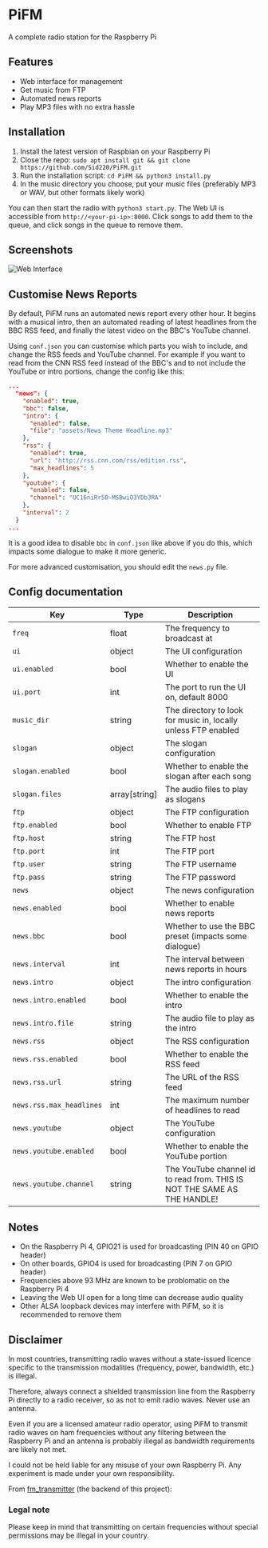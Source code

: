 # PiFM

A complete radio station for the Raspberry Pi

## Features
- Web interface for management
- Get music from FTP
- Automated news reports
- Play MP3 files with no extra hassle

## Installation
1. Install the latest version of Raspbian on your Raspberry Pi
2. Close the repo:
```sudo apt install git && git clone https://github.com/Sid220/PiFM.git```
3. Run the installation script:
```cd PiFM && python3 install.py```
4. In the music directory you choose, put your music files (preferably MP3 or WAV, but other formats likely work)

You can then start the radio with ```python3 start.py```.
The Web UI is accessible from ```http://<your-pi-ip>:8000```. Click songs to add them to the queue, and click songs in the queue to remove them.

## Screenshots
![Web Interface](docs/img.png)

## Customise News Reports
By default, PiFM runs an automated news report every other hour. It begins with a musical intro, then an automated reading of latest headlines from the BBC RSS feed, and finally the latest video on the BBC's YouTube channel.

Using `conf.json` you can customise which parts you wish to include, and change the RSS feeds and YouTube channel.
For example if you want to read from the CNN RSS feed instead of the BBC's and to not include the YouTube or intro portions, change the config like this:
```json
...
  "news": {
    "enabled": true,
    "bbc": false,
    "intro": {
      "enabled": false,
      "file": "assets/News Theme Headline.mp3"
    },
    "rss": {
      "enabled": true,
      "url": "http://rss.cnn.com/rss/edition.rss",
      "max_headlines": 5
    },
    "youtube": {
      "enabled": false,
      "channel": "UC16niRr50-MSBwiO3YDb3RA"
    },
    "interval": 2
  }
...
```
It is a good idea to disable `bbc` in `conf.json` like above if you do this, which impacts some dialogue to make it more generic.

For more advanced customisation, you should edit the `news.py` file. 

## Config documentation
| Key                      | Type          | Description                                                              |
|--------------------------|---------------|--------------------------------------------------------------------------|
| `freq`                   | float         | The frequency to broadcast at                                            |
| `ui`                     | object        | The UI configuration                                                     |
| `ui.enabled`             | bool          | Whether to enable the UI                                                 |
| `ui.port`                | int           | The port to run the UI on, default 8000                                  |
| `music_dir`              | string        | The directory to look for music in, locally unless FTP enabled           |
| `slogan`                 | object        | The slogan configuration                                                 |
| `slogan.enabled`         | bool          | Whether to enable the slogan after each song                             |
| `slogan.files`           | array[string] | The audio files to play as slogans                                       |
| `ftp`                    | object        | The FTP configuration                                                    |
| `ftp.enabled`            | bool          | Whether to enable FTP                                                    |
| `ftp.host`               | string        | The FTP host                                                             |
| `ftp.port`               | int           | The FTP port                                                             |
| `ftp.user`               | string        | The FTP username                                                         |
| `ftp.pass`               | string        | The FTP password                                                         |
| `news`                   | object        | The news configuration                                                   |
| `news.enabled`           | bool          | Whether to enable news reports                                           |
| `news.bbc`               | bool          | Whether to use the BBC preset (impacts some dialogue)                    |
| `news.interval`          | int           | The interval between news reports in hours                               |
| `news.intro`             | object        | The intro configuration                                                  |
| `news.intro.enabled`     | bool          | Whether to enable the intro                                              |
| `news.intro.file`        | string        | The audio file to play as the intro                                      |
| `news.rss`               | object        | The RSS configuration                                                    |
| `news.rss.enabled`       | bool          | Whether to enable the RSS feed                                           |
| `news.rss.url`           | string        | The URL of the RSS feed                                                  |
| `news.rss.max_headlines` | int           | The maximum number of headlines to read                                  |
| `news.youtube`           | object        | The YouTube configuration                                                |
| `news.youtube.enabled`   | bool          | Whether to enable the YouTube portion                                    |
| `news.youtube.channel`   | string        | The YouTube channel id to read from. THIS IS NOT THE SAME AS THE HANDLE! |

## Notes
- On the Raspberry Pi 4, GPIO21 is used for broadcasting (PIN 40 on GPIO header)
- On other boards, GPIO4 is used for broadcasting (PIN 7 on GPIO header)
- Frequencies above 93 MHz are known to be problomatic on the Raspberry Pi 4
- Leaving the Web UI open for a long time can decrease audio quality
- Other ALSA loopback devices may interfere with PiFM, so it is recommended to remove them


## Disclaimer
In most countries, transmitting radio waves without a state-issued licence specific to the transmission modalities (frequency, power, bandwidth, etc.) is illegal.

Therefore, always connect a shielded transmission line from the Raspberry Pi directly to a radio receiver, so as not to emit radio waves. Never use an antenna.

Even if you are a licensed amateur radio operator, using PiFM to transmit radio waves on ham frequencies without any filtering between the Raspberry Pi and an antenna is probably illegal as bandwidth requirements are likely not met.

I could not be held liable for any misuse of your own Raspberry Pi. Any experiment is made under your own responsibility.

From [fm_transmitter](https://github.com/markondej/fm_transmitter) (the backend of this project):
### Legal note
Please keep in mind that transmitting on certain frequencies without special permissions may be illegal in your country.
